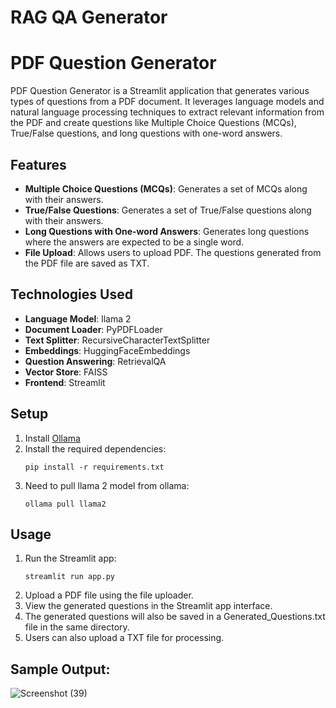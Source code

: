 # RAG QA Generator

# PDF Question Generator

PDF Question Generator is a Streamlit application that generates various types of questions from a PDF document. It leverages language models and natural language processing techniques to extract relevant information from the PDF and create questions like Multiple Choice Questions (MCQs), True/False questions, and long questions with one-word answers.

## Features

- **Multiple Choice Questions (MCQs)**: Generates a set of MCQs along with their answers.
- **True/False Questions**: Generates a set of True/False questions along with their answers.
- **Long Questions with One-word Answers**: Generates long questions where the answers are expected to be a single word.
- **File Upload**: Allows users to upload PDF. The questions generated from the PDF file are saved as TXT.

## Technologies Used

- **Language Model**: llama 2
- **Document Loader**: PyPDFLoader
- **Text Splitter**: RecursiveCharacterTextSplitter
- **Embeddings**: HuggingFaceEmbeddings
- **Question Answering**: RetrievalQA
- **Vector Store**: FAISS
- **Frontend**: Streamlit

## Setup
1. Install [Ollama](https://ollama.com/download)
2. Install the required dependencies:
   ```
   pip install -r requirements.txt
   ```
4. Need to pull llama 2 model from ollama:
    ```
   ollama pull llama2
   ```
    
## Usage

1. Run the Streamlit app:
   ```
   streamlit run app.py
   ```
2. Upload a PDF file using the file uploader.
3. View the generated questions in the Streamlit app interface.
4. The generated questions will also be saved in a Generated_Questions.txt file in the same directory.
5. Users can also upload a TXT file for processing.

## Sample Output:
![Screenshot (39)](https://github.com/jatiink/RAG-QA-Generator/assets/97089717/dd13fbed-aff6-4032-bcc5-5bca781cd0f1)
